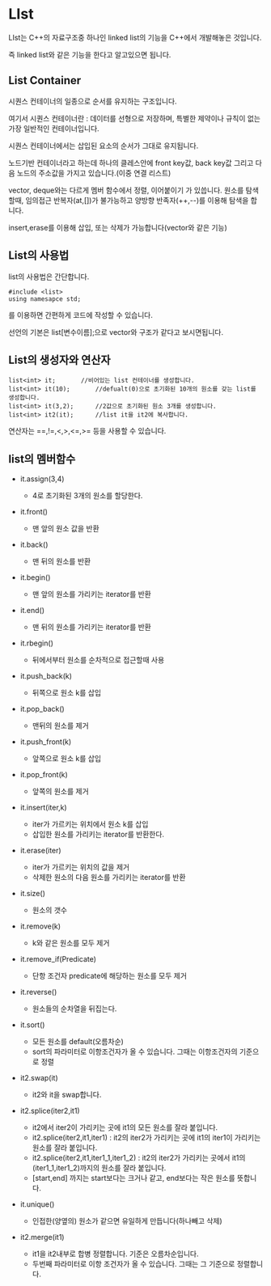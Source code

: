 # LIst

LIst는 C++의 자료구조중 하나인 linked list의 기능을 C++에서 개발해놓은 것입니다.

즉 linked list와 같은 기능을 한다고 알고있으면 됩니다.

## List Container

시퀀스 컨테이너의 일종으로 순서를 유지하는 구조입니다.

여기서 시퀀스 컨테이너란 : 데이터를 선형으로 저장하며, 특별한 제약이나 규칙이 없는 가장 일반적인 컨테이너입니다.

시퀀스 컨테이너에서는 삽입된 요소의 순서가 그대로 유지됩니다.

노드기반 컨테이너라고 하는데 하나의 클레스안에 front key값, back key값 그리고 다음 노드의 주소값을 가지고 있습니다.(이중 연결 리스트)

vector, deque와는 다르게 멤버 함수에서 정렬, 이어붙이기 가 있씁니다.
원소를 탐색할때, 임의접근 반복자(at,[])가 불가능하고 양방향 반족자(++,--)를 이용해 탐색을 합니다.

insert,erase를 이용해 삽입, 또는 삭제가 가능합니다(vector와 같은 기능)

## List의 사용법

list의 사용법은 간단합니다.

```
#include <list>
using namesapce std;

```
를 이용하면 간편하게 코드에 작성할 수 있습니다.

선언의 기본은 list<data Type>[변수이름];으로 vector와 구조가 같다고 보시면됩니다.

## List의 생성자와 연산자

```
list<int> it;		//비어있는 list 컨테이너를 생성합니다.
list<int> it(10);		//defualt(0)으로 초기화된 10개의 원소를 갖는 list를 생성합니다.
list<int> it(3,2);		//2값으로 초기화된 원소 3개를 생성합니다.
list<int> it2(it);		//list it을 it2에 복사합니다.
```

연산자는 ==,!=,<,>,<=,>= 등을 사용할 수 있습니다.

## list의 멤버함수

*  it.assign(3,4)
	*  4로 초기화된 3개의 원소를 할당한다.

*  it.front()
	*  맨 앞의 원소 값을 반환

*  it.back()
	* 맨 뒤의 원소를 반환

*  it.begin()
	* 맨 앞의 원소를 가리키는 iterator를 반환

*  it.end()
	* 맨 뒤의 원소를 가리키는 iterator를 반환

* it.rbegin()
	* 뒤에서부터 원소를 순차적으로 접근할때 사용

* it.push_back(k)
	* 뒤쪽으로 원소  k를 삽입

* it.pop_back()
	* 맨뒤의 원소를 제거

* it.push_front(k)
	* 앞쪽으로 원소 k를 삽입

* it.pop_front(k)
	* 앞쪽의 원소를 제거

* it.insert(iter,k)
	* iter가 가르키는 위치에서 원소 k를 삽입
	* 삽입한 원소를 가리키는 iterator를 반환한다.

* it.erase(iter)
	* iter가 가르키는 위치의 값을 제거
	* 삭제한 원소의 다음 원소를 가리키는 iterator를 반환

* it.size()
	* 원소의 갯수

* it.remove(k)
	* k와 같은 원소를 모두 제거

* it.remove_if(Predicate)
	* 단항 조건자 predicate에 해당하는 원소를 모두 제거

* it.reverse()
	* 원소들의 순차열을 뒤집는다.

* it.sort()
	* 모든 원소를 default(오름차순)
	* sort의 파라미터로 이항조건자가 올 수 있습니다. 그때는 이항조건자의 기준으로 정렬

*  it2.swap(it)
	* it2와 it을 swap합니다.

*  it2.splice(iter2,it1)
	* it2에서 iter2이 가리키는 곳에 it1의 모든 원소를 잘라 붙입니다.
	* it2.splice(iter2,it1,iter1) : it2의 iter2가 가리키는 곳에 it1의 iter1이 가리키는 원소를 잘라 붙입니다.
	* it2.splice(iter2,it1,iter1_1,iter1_2) : it2의 iter2가 가리키는 곳에서 it1의(iter1_1,iter1_2)까지의 원소를 잘라 붙입니다.
	* [start,end] 까지는 start보다는 크거나 같고, end보다는 작은 원소를 뜻합니다.

*  it.unique()
	* 인접한(양옆의) 원소가 같으면 유일하게 만듭니다(하나빼고 삭제)

*  it2.merge(it1)
	* it1을 it2내부로 합병 정렬합니다. 기준은 오름차순입니다.
	* 두번째 파라미터로 이항 조건자가 올 수 있습니다. 그때는 그 기준으로 정렬합니다.
